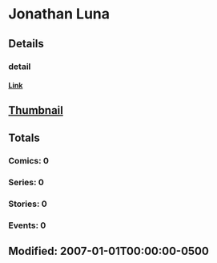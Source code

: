 # Jonathan  Luna 
## Details
### detail
#### [Link](http://marvel.com/comics/creators/1047/jonathan_luna?utm_campaign=apiRef&utm_source=225578a89fc76f3d20fbffda5d17a88d)
## [Thumbnail](http://i.annihil.us/u/prod/marvel/i/mg/b/90/4bc601df3d51a.jpg)
## Totals
### Comics: 0
### Series: 0
### Stories: 0
### Events: 0
## Modified: 2007-01-01T00:00:00-0500